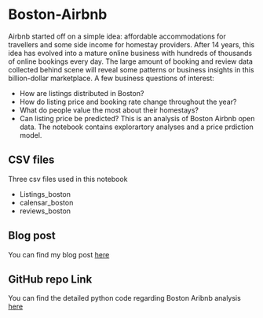# Boston-Airbnb 
Airbnb started off on a simple idea: affordable accommodations for travellers and some side income for homestay providers. After 14 years, this idea has evolved into a mature online business with hundreds of thousands of online bookings every day. The large amount of booking and review data collected behind scene will reveal some patterns or business insights in this billion-dollar marketplace.
A few business questions of interest:
* How are listings distributed in Boston?
* How do listing price and booking rate change throughout the year?
* What do people value the most about their homestays?
* Can listing price be predicted?
This is an analysis of Boston Airbnb open data. The notebook contains explorartory analyses and a price prdiction model.

## CSV files
Three csv files used in this notebook
* Listings_boston
* calensar_boston
* reviews_boston

## Blog post
You can find my blog post [here](https://medium.com/@dongshimiao/do-you-understand-airbnb-activity-of-homestays-in-boston-d9074193a9a6)

## GitHub repo Link
You can find the detailed python code regarding Boston Aribnb analysis [here](https://github.com/ShimmyD/Boston-Airbnb/blob/master/Boston_Airbnb.ipynb)
